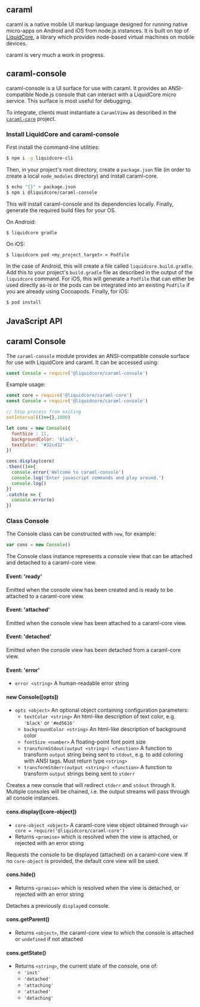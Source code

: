 caraml
------

caraml is a native mobile UI markup language designed for running native micro-apps on Android and iOS
from node.js instances.  It is built on top of [LiquidCore](https://github.com/LiquidPlayer/LiquidCore), a
library which provides node-based virtual machines on mobile devices.

caraml is very much a work in progress.

caraml-console
-----------

caraml-console is a UI surface for use with caraml. It provides an ANSI-compatible Node.js console
that can interact with a LiquidCore micro service. This surface is most useful for debugging.

To integrate, clients must instantiate a `CaramlView` as described in the [`caraml-core`](https://github.com/LiquidPlayer/caraml-core`) project.

### Install LiquidCore and caraml-console

First install the command-line utilities:

```bash
$ npm i -g liquidcore-cli
```

Then, in your project's root directory, create a `package.json` file (in order to create a local `node_modules`
directory) and install caraml-core.

```bash
$ echo "{}" > package.json
$ npm i @liquidcore/caraml-console
```

This will install caraml-console and its dependencies locally.  Finally, generate the required build files for your OS.

On Android:
```bash
$ liquidcore gradle
```

On iOS:
```
$ liquidcore pod <my_project_target> > Podfile
```

In the case of Android, this will create a file called `liquidcore.build.gradle`.  Add this to your project's
`build.gradle` file as described in the output of the `liquidcore` command.  For iOS, this will generate a `Podfile`
that can either be used directly as-is or the pods can be integrated into an existing
`Podfile` if you are already using Cocoapods.  Finally, for iOS:

```bash
$ pod install
```

JavaScript API
--------------

## caraml Console

The `caraml-console` module provides an ANSI-compatible console surface for use with LiquidCore and caraml. 
It can be accessed using:

```javascript
const Console = require('@liquidcore/caraml-console')
```

Example usage:

```javascript
const core = require('@liquidcore/caraml-core')
const Console = require('@liquidcore/caraml-console')

// Stop process from exiting
setInterval(()=>{},1000)

let cons = new Console({
  fontSize : 11,
  backgroundColor: 'black',
  textColor: '#32cd32'
})

cons.display(core)
.then(()=>{
  console.error('Welcome to caraml-console')
  console.log('Enter javascript commands and play around.')
  console.log()
})
.catch(e => {
  console.error(e)
})
```

### Class Console

The Console class can be constructed with `new`, for example:

```javascript
var cons = new Console()
```

The Console class instance represents a console view that can be attached and detached to a caraml-core
view.

#### Event: 'ready'

Emitted when the console view has been created and is ready to be attached to a caraml-core view.

#### Event: 'attached'

Emitted when the console view has been attached to a caraml-core view.

#### Event: 'detached'

Emitted when the console view has been detached from a caraml-core view.

#### Event: 'error'

* `error <string>` A human-readable error string

#### new Console([opts])

* `opts <object>` An optional object containing configuration parameters:
  * `textColor <string>` An html-like description of text color, e.g. `'black'` or `'#ed5616'`
  * `backgroundColor <string>` An html-like description of background color
  * `fontSize <number>` A floating-point font point size
  * `transformStdout(output <string>) <function>` A function to transform `output` string being sent to `stdout`, e.g. to add coloring with ANSI tags.  Must return type `<string>`
  * `transformStderr(output <string>) <function>` A function to transform `output` strings being sent to `stderr`

Creates a new console that will redirect `stderr` and `stdout` through it.  Multiple consoles will be chained, i.e.
the output streams will pass through all console instances.

#### cons.display([core-object])

* `core-object <object>` A caraml-core view object obtained through `var core = require('@liquidcore/caraml-core')`
* Returns `<promise>` which is resolved when the view is attached, or rejected with an error string

Requests the console to be displayed (attached) on a caraml-core view.  If no `core-object` is provided, the default
core view will be used.

#### cons.hide()

* Returns `<promise>` which is resolved when the view is detached, or rejected with an error string

Detaches a previously `display`ed console.

#### cons.getParent()

* Returns `<object>`, the caraml-core view to which the console is attached or `undefined` if not attached

#### cons.getState()

* Returns `<string>`, the current state of the console, one of:
  * `'init'`
  * `'detached'`
  * `'attaching'`
  * `'attached'`
  * `'detaching'`
